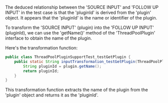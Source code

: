 The deduced relationship between the 'SOURCE INPUT' and 'FOLLOW UP INPUT' in the test case is that the 'pluginId' is derived from the 'plugin' object. It appears that the 'pluginId' is the name or identifier of the plugin.

To transform the 'SOURCE INPUT' (plugin) into the 'FOLLOW UP INPUT' (pluginId), we can use the 'getName()' method of the 'ThreadPoolPlugin' interface to obtain the name of the plugin.

Here's the transformation function:

```java
public class ThreadPoolPluginSupportTest_testGetPlugin {
    public static String inputTransformation_testGetPlugin(ThreadPoolPlugin plugin) {
        String pluginId = plugin.getName();
        return pluginId;
    }
}
```

This transformation function extracts the name of the plugin from the 'plugin' object and returns it as the 'pluginId'.